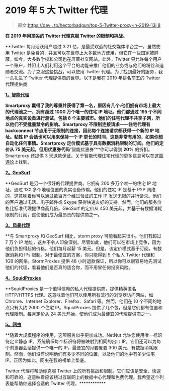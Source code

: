 # 2019 年 5 大 Twitter 代理

> 原文:[https://dev . to/hectorbadgun/top-5-Twitter-proxy-in-2019-13j 8](https://dev.to/hectorbadgun/top-5-twitter-proxies-in-2019-13j8)

**在 2019 年用顶尖的 Twitter 代理克服 Twitter 的限制和挑战。**

 **Twitter 每月活跃用户超过 3.21 亿，是最受欢迎的社交媒体平台之一。虽然使用 Twitter 是免费的，并且可以在世界上大多数地方使用，但它在一些国家被屏蔽。如今，大多数学校和公司也在屏蔽社交网站。此外，Twitter 只允许每个用户一个账户，并阻止人们利用这个平台的功能来推广他们的业务或与他们的粉丝和追随者交流。为了克服这些挑战，可以使用 Twitter 代理。为了找到最好的服务，我一头扎进了 Twitter 代理提供商的世界。以下是我在 2019 年排名前五的 Twitter 代理提供商:

**[1。智能代理](https://smartproxy.com/)**

 **Smartproxy 赢得了我的尊重并获得了第一名，原因有几个:他们拥有市场上最大的代理池之一，拥有超过 1000 万个唯一的住宅 IP 地址。他们都通过 195 个不同地点的真实设备进行测试，包括 8 个主要城市。他们的住宅代理不共享子网，所以他们不受批量禁令的影响。Smartproxy 不限制连接请求——住宅代理有 backconnect 节点用于无限制的连接，因此每个连接请求都获得一个新的 IP 地址。粘性 IP 会话也可以用来保持一个 IP 更长的时间，这是非常有用的，如果你想自动化任何事情。Smartproxy 定价模式基于具有数据消耗限制的订阅。他们的定价从 75 美元起，但用优惠券代码**“智能优惠券”**你可以得到 **20%** 的折扣。Smartproxy 还提供 3 天退款保证。关于智能代理住宅代理的更多信息可以在[这篇评论](https://medium.com/@theincognito.tech/smartproxy-review-is-it-worth-buying-residential-proxies-12fe7cb0f66)上找到。

**[2。GeoSurf](https://www.geosurf.com/)**

 **GeoSurf 是另一个很好的代理提供商。它拥有 200 多万个唯一的住宅 IP 地址，通过 130 多个地理位置的真实设备传输。他们的住宅 IP 是基于 P2P 网络的，这意味着你可以通过数百万个经过验证的工作 IP 发送无限的并行请求。他们的客户通过电话、电子邮件或 Skype 获得快速友好的支持。然而，他们的服务价格比标准代理提供商高几倍。GeoSurf 的定价从 450 美元起，并基于有数据消耗限制的订阅，这使他们成为最昂贵的提供商之一。

**[3。风暴代理](http://stormproxies.com/twitter_proxies.html)**

 **与 Smartproxy 和 GeoSurf 相比，storm proxy 可能看起来很小。他们有超过 7 万个 IP 地址，这并不令人印象深刻。尽管如此，他们可以在市场上竞争，因为他们负担得起的价格。他们每月起薪 15 美元。但是，该定价模式基于订阅，有数据消耗和 IPs 限制。对于最便宜的方案，你只能得到 5 个私人 Twitter 代理和 1GB 的网络。StormProxies 提供 48 小时退款保证，所以你可以很容易地先测试他们的代理，看看他们是否真的适合你，而不用冒任何投资风险。

**[4。SquidProxies](https://www.squidproxies.com/)**

 **SquidProxies 是一个值得信赖的私人代理提供商，提供精英匿名 HTTP/HTTPS 代理。这意味着他们可以使用所有流行的浏览器访问网站，如 Chrome、Internet Explorer、Firefox、Safari 等。然而，他们在 10 个不同的地点只有大约 2000 个住宅 IP。SquidProxies 提供了几个包，但是它们都有位置和代理限制。每月定价从 24 美元开始，使他们成为最便宜的代理提供商之一。

**[5。网虫](https://netnut.io/)**

 **随着大规模程序的使用，这项服务似乎更加成功。NetNut 允许您使用唯一标识符定义静态 IP。系统确保每个标识符将被映射到相同的出口 IP。它们还可以为每个浏览器会话提供一个唯一的 IP。最便宜的月套餐要 300 美元，有数据消耗限制。然而，他们没有说明他们有多少不同的位置，以及他们的池中有多少住宅 IP。正因为如此，网虫在我的榜单上垫底。

Twitter 代理将帮助你克服 Twitter 上的所有挑战和限制。它们应该是安全、快速和可靠的，这意味着应该绕过互联网上的数据中心代理和免费代理。我希望这个列表能帮助你选择合适的 Twitter 代理。************